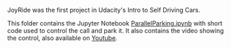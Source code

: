 JoyRide was the first project in Udacity's Intro to Self Driving Cars.

This folder contains the Jupyter Notebook <a href="https://github.com/dumebielueme/Udacity-SDC-Nanodegree/blob/master/JoyRide/ParallelParking.ipynb"> ParallelParking.ipynb</a> with short code used to control the call and park it. It also contains the video showing the control, also available on <a href="https://youtu.be/GXum4dYZY8M"> Youtube</a>.


